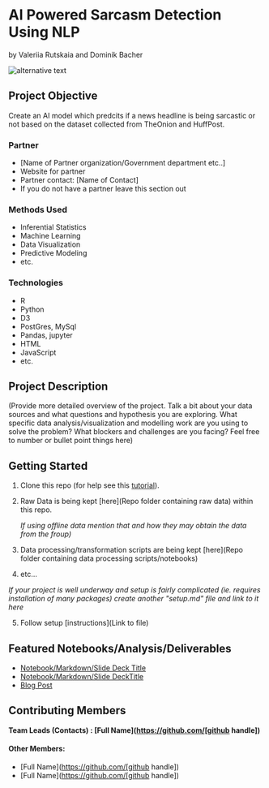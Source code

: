 # AI Powered Sarcasm Detection Using NLP
by Valeriia Rutskaia and Dominik Bacher

![alternative text](https://i.imgflip.com/6kqonp.jpg)


## Project Objective
Create an AI model which predcits if a news headline is being sarcastic or not based on the dataset collected from TheOnion and HuffPost.

### Partner
* [Name of Partner organization/Government department etc..]
* Website for partner
* Partner contact: [Name of Contact]
* If you do not have a partner leave this section out

### Methods Used
* Inferential Statistics
* Machine Learning
* Data Visualization
* Predictive Modeling
* etc.

### Technologies
* R
* Python
* D3
* PostGres, MySql
* Pandas, jupyter
* HTML
* JavaScript
* etc.

## Project Description
(Provide more detailed overview of the project.
Talk a bit about your data sources and what questions and hypothesis you are exploring.
What specific data analysis/visualization and modelling work are you using to solve the
problem? What blockers and challenges are you facing?
Feel free to number or bullet point things here)

## Getting Started

1. Clone this repo (for help see this [tutorial](https://help.github.com/articles/cloning-a-repository/)).
2. Raw Data is being kept [here](Repo folder containing raw data) within this repo.

    *If using offline data mention that and how they may obtain the data from the froup)*

3. Data processing/transformation scripts are being kept [here](Repo folder containing data processing scripts/notebooks)
4. etc...

*If your project is well underway and setup is fairly complicated (ie. requires installation of many packages)
create another "setup.md" file and link to it here*

5. Follow setup [instructions](Link to file)

## Featured Notebooks/Analysis/Deliverables
* [Notebook/Markdown/Slide Deck Title](link)
* [Notebook/Markdown/Slide DeckTitle](link)
* [Blog Post](link)


## Contributing Members

**Team Leads (Contacts) : [Full Name](https://github.com/[github handle])**

#### Other Members:

 - [Full Name](https://github.com/[github handle])
 - [Full Name](https://github.com/[github handle])
